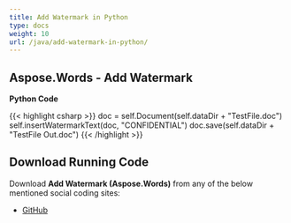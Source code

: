 ```yaml
---
title: Add Watermark in Python
type: docs
weight: 10
url: /java/add-watermark-in-python/
---
```


## **Aspose.Words - Add Watermark**

**Python Code**

{{< highlight csharp >}}
doc = self.Document(self.dataDir + "TestFile.doc")
self.insertWatermarkText(doc, "CONFIDENTIAL")
doc.save(self.dataDir + "TestFile Out.doc")
{{< /highlight >}}

## **Download Running Code**

Download **Add Watermark (Aspose.Words)** from any of the below mentioned social coding sites:

- [GitHub](https://github.com/aspose-words/Aspose.Words-for-Java/blob/master/Plugins/Aspose_Words_Java_for_Python/tests/programmingwithdocuments/workingwithimages/addwatermark/AddWatermark.py)
